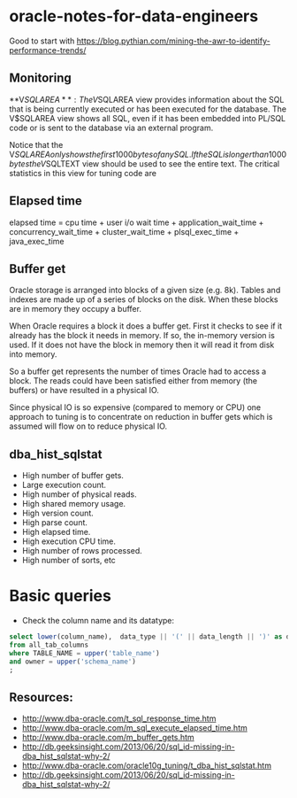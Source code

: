 # oracle-notes-for-data-engineers
Good to start with https://blog.pythian.com/mining-the-awr-to-identify-performance-trends/

## Monitoring
**V$SQLAREA**: The V$SQLAREA view provides information about the SQL that is being currently executed or has been executed for the database. The V$SQLAREA view shows all SQL, even if it has been embedded into PL/SQL code or is sent to the database via an external program.  

Notice that the V$SQLAREA only shows the first 1000 bytes of any SQL. If the SQL is longer than 1000 bytes the V$SQLTEXT view should be used to see the entire text. The critical statistics in this view for tuning code are 
  
## Elapsed time
elapsed time = cpu time + user i/o wait time + application_wait_time + concurrency_wait_time + cluster_wait_time + plsql_exec_time + java_exec_time 

## Buffer get
Oracle storage is arranged into blocks of a given size (e.g. 8k). Tables and indexes are made up of a series of blocks on the disk. When these blocks are in memory they occupy a buffer.  

When Oracle requires a block it does a buffer get. First it checks to see if it already has the block it needs in memory. If so, the in-memory version is used. If it does not have the block in memory then it will read it from disk into memory.  

So a buffer get represents the number of times Oracle had to access a block. The reads could have been satisfied either from memory (the buffers) or have resulted in a physical IO.  

Since physical IO is so expensive (compared to memory or CPU) one approach to tuning is to concentrate on reduction in buffer gets which is assumed will flow on to reduce physical IO.

## dba_hist_sqlstat 
 * High number of buffer gets.
* Large execution count.
* High number of physical reads.
* High shared memory usage.
* High version count.
* High parse count.
* High elapsed time.
* High execution CPU time.
* High number of rows processed.
* High number of sorts, etc

# Basic queries
* Check the column name and its datatype:
```sql
select lower(column_name),  data_type || '(' || data_length || ')' as datatype
from all_tab_columns 
where TABLE_NAME = upper('table_name')
and owner = upper('schema_name')
;
```

## Resources:
* http://www.dba-oracle.com/t_sql_response_time.htm
* http://www.dba-oracle.com/m_sql_execute_elapsed_time.htm
* http://www.dba-oracle.com/m_buffer_gets.htm
* http://db.geeksinsight.com/2013/06/20/sql_id-missing-in-dba_hist_sqlstat-why-2/
* http://www.dba-oracle.com/oracle10g_tuning/t_dba_hist_sqlstat.htm
* http://db.geeksinsight.com/2013/06/20/sql_id-missing-in-dba_hist_sqlstat-why-2/
